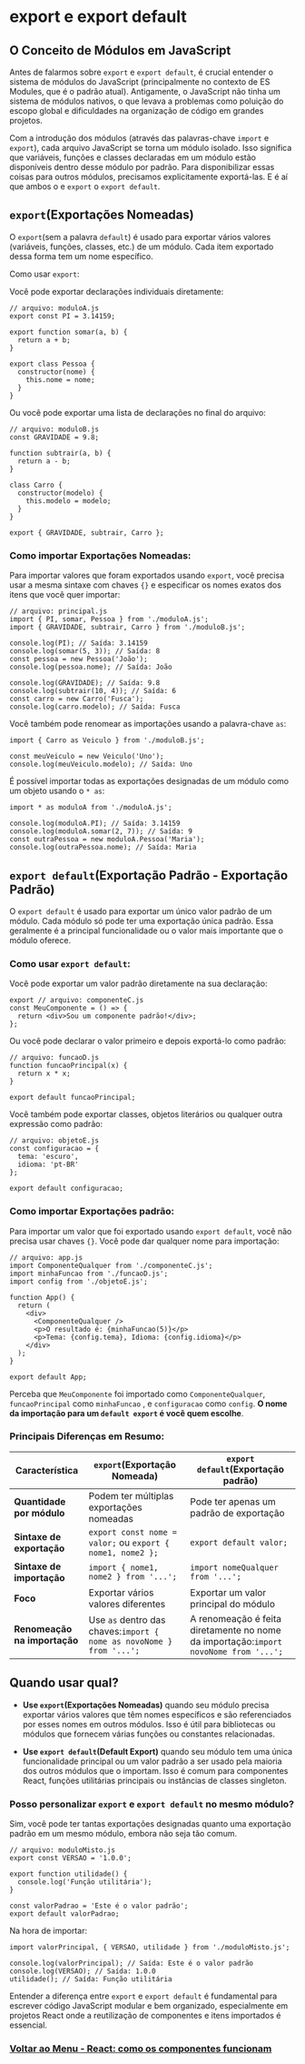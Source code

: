# export e export default

## O Conceito de Módulos em JavaScript

Antes de falarmos sobre `export` e `export default`, é crucial entender o sistema de módulos do JavaScript (principalmente no contexto de ES Modules, que é o padrão atual). Antigamente, o JavaScript não tinha um sistema de módulos nativos, o que levava a problemas como poluição do escopo global e dificuldades na organização de código em grandes projetos.

Com a introdução dos módulos (através das palavras-chave `import` e `export`), cada arquivo JavaScript se torna um módulo isolado. Isso significa que variáveis, funções e classes declaradas em um módulo estão disponíveis dentro desse módulo por padrão. Para disponibilizar essas coisas para outros módulos, precisamos explicitamente exportá-las. E é aí que ambos o e `export` o `export default`.

## `export`(Exportações Nomeadas)

O `export`(sem a palavra `default`) é usado para exportar vários valores (variáveis, funções, classes, etc.) de um módulo. Cada item exportado dessa forma tem um nome específico.

Como usar `export`:

Você pode exportar declarações individuais diretamente:

```
// arquivo: moduloA.js
export const PI = 3.14159;

export function somar(a, b) {
  return a + b;
}

export class Pessoa {
  constructor(nome) {
    this.nome = nome;
  }
}
```

Ou você pode exportar uma lista de declarações no final do arquivo:

```
// arquivo: moduloB.js
const GRAVIDADE = 9.8;

function subtrair(a, b) {
  return a - b;
}

class Carro {
  constructor(modelo) {
    this.modelo = modelo;
  }
}

export { GRAVIDADE, subtrair, Carro };
```

### Como importar Exportações Nomeadas:

Para importar valores que foram exportados usando `export`, você precisa usar a mesma sintaxe com chaves `{}` e especificar os nomes exatos dos itens que você quer importar:

```
// arquivo: principal.js
import { PI, somar, Pessoa } from './moduloA.js';
import { GRAVIDADE, subtrair, Carro } from './moduloB.js';

console.log(PI); // Saída: 3.14159
console.log(somar(5, 3)); // Saída: 8
const pessoa = new Pessoa('João');
console.log(pessoa.nome); // Saída: João

console.log(GRAVIDADE); // Saída: 9.8
console.log(subtrair(10, 4)); // Saída: 6
const carro = new Carro('Fusca');
console.log(carro.modelo); // Saída: Fusca
```

Você também pode renomear as importações usando a palavra-chave `as`:

```
import { Carro as Veiculo } from './moduloB.js';

const meuVeiculo = new Veiculo('Uno');
console.log(meuVeiculo.modelo); // Saída: Uno
```

É possível importar todas as exportações designadas de um módulo como um objeto usando o `* as`:

```
import * as moduloA from './moduloA.js';

console.log(moduloA.PI); // Saída: 3.14159
console.log(moduloA.somar(2, 7)); // Saída: 9
const outraPessoa = new moduloA.Pessoa('Maria');
console.log(outraPessoa.nome); // Saída: Maria
```

## `export default`(Exportação Padrão - Exportação Padrão)

O `export default` é usado para exportar um único valor padrão de um módulo. Cada módulo só pode ter uma exportação única padrão. Essa geralmente é a principal funcionalidade ou o valor mais importante que o módulo oferece.

### Como usar `export default`:

Você pode exportar um valor padrão diretamente na sua declaração:

```
export // arquivo: componenteC.js
const MeuComponente = () => {
  return <div>Sou um componente padrão!</div>;
};
```

Ou você pode declarar o valor primeiro e depois exportá-lo como padrão:

```
// arquivo: funcaoD.js
function funcaoPrincipal(x) {
  return x * x;
}

export default funcaoPrincipal;
```

Você também pode exportar classes, objetos literários ou qualquer outra expressão como padrão:

```
// arquivo: objetoE.js
const configuracao = {
  tema: 'escuro',
  idioma: 'pt-BR'
};

export default configuracao;
```

### Como importar Exportações padrão:

Para importar um valor que foi exportado usando `export default`, você não precisa usar chaves `{}`. Você pode dar qualquer nome para importação:

```
// arquivo: app.js
import ComponenteQualquer from './componenteC.js';
import minhaFuncao from './funcaoD.js';
import config from './objetoE.js';

function App() {
  return (
    <div>
      <ComponenteQualquer />
      <p>O resultado é: {minhaFuncao(5)}</p>
      <p>Tema: {config.tema}, Idioma: {config.idioma}</p>
    </div>
  );
}

export default App;
```

Perceba que `MeuComponente` foi importado como `ComponenteQualquer`, `funcaoPrincipal` como `minhaFuncao` , e `configuracao` como `config`. **O nome da importação para um `default export` é você quem escolhe**.

### Principais Diferenças em Resumo:

| **Característica**           | `export`(**Exportação Nomeada**)                                     | `export default`(**Exportação padrão**)                                              |
| ---------------------------- | -------------------------------------------------------------------- | ------------------------------------------------------------------------------------ |
| **Quantidade por módulo**    | Podem ter múltiplas exportações nomeadas                             | Pode ter apenas um padrão de exportação                                              |
| **Sintaxe de exportação**    | `export const nome = valor;` ou `export { nome1, nome2 };`           | `export default valor;`                                                              |
| **Sintaxe de importação**    | `import { nome1, nome2 } from '...';`                                | `import nomeQualquer from '...';`                                                    |
| **Foco**                     | Exportar vários valores diferentes                                   | Exportar um valor principal do módulo                                                |
| **Renomeação na importação** | Use `as` dentro das chaves:`import { nome as novoNome } from '...';` | A renomeação é feita diretamente no nome da importação:`import novoNome from '...';` |

## Quando usar qual?

- **Use `export`(Exportações Nomeadas)** quando seu módulo precisa exportar vários valores que têm nomes específicos e são referenciados por esses nomes em outros módulos. Isso é útil para bibliotecas ou módulos que fornecem várias funções ou constantes relacionadas.

- **Use `export default`(Default Export)** quando seu módulo tem uma única funcionalidade principal ou um valor padrão a ser usado pela maioria dos outros módulos que o importam. Isso é comum para componentes React, funções utilitárias principais ou instâncias de classes singleton.

### Posso personalizar `export` e `export default` no mesmo módulo?

Sim, você pode ter tantas exportações designadas quanto uma exportação padrão em um mesmo módulo, embora não seja tão comum.

```
// arquivo: moduloMisto.js
export const VERSAO = '1.0.0';

export function utilidade() {
  console.log('Função utilitária');
}

const valorPadrao = 'Este é o valor padrão';
export default valorPadrao;
```

Na hora de importar:

```
import valorPrincipal, { VERSAO, utilidade } from './moduloMisto.js';

console.log(valorPrincipal); // Saída: Este é o valor padrão
console.log(VERSAO); // Saída: 1.0.0
utilidade(); // Saída: Função utilitária
```

Entender a diferença entre `export` e `export default` é fundamental para escrever código JavaScript modular e bem organizado, especialmente em projetos React onde a reutilização de componentes e itens importados é essencial.

### [Voltar ao Menu - React: como os componentes funcionam](../menu.md)
